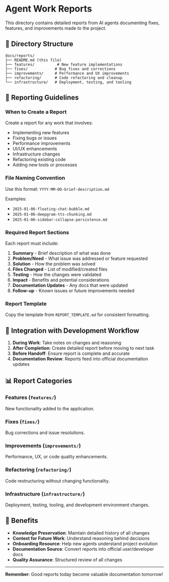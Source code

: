 # Agent Work Reports

This directory contains detailed reports from AI agents documenting fixes, features, and improvements made to the project.

## 📁 Directory Structure

```
docs/reports/
├── README.md (this file)
├── features/          # New feature implementations
├── fixes/            # Bug fixes and corrections
├── improvements/     # Performance and UX improvements
├── refactoring/      # Code refactoring and cleanup
└── infrastructure/   # Deployment, testing, and tooling
```

## 📝 Reporting Guidelines

### When to Create a Report

Create a report for any work that involves:
- Implementing new features
- Fixing bugs or issues
- Performance improvements
- UI/UX enhancements
- Infrastructure changes
- Refactoring existing code
- Adding new tools or processes

### File Naming Convention

Use this format: `YYYY-MM-DD-brief-description.md`

Examples:
- `2025-01-06-floating-chat-bubble.md`
- `2025-01-06-deepgram-tts-chunking.md`
- `2025-01-06-sidebar-collapse-persistence.md`

### Required Report Sections

Each report must include:

1. **Summary** - Brief description of what was done
2. **Problem/Need** - What issue was addressed or feature requested
3. **Solution** - How the problem was solved
4. **Files Changed** - List of modified/created files
5. **Testing** - How the changes were validated
6. **Impact** - Benefits and potential considerations
7. **Documentation Updates** - Any docs that were updated
8. **Follow-up** - Known issues or future improvements needed

### Report Template

Copy the template from `REPORT_TEMPLATE.md` for consistent formatting.

## 🔄 Integration with Development Workflow

1. **During Work**: Take notes on changes and reasoning
2. **After Completion**: Create detailed report before moving to next task
3. **Before Handoff**: Ensure report is complete and accurate
4. **Documentation Review**: Reports feed into official documentation updates

## 📊 Report Categories

### Features (`features/`)
New functionality added to the application.

### Fixes (`fixes/`)
Bug corrections and issue resolutions.

### Improvements (`improvements/`)
Performance, UX, or code quality enhancements.

### Refactoring (`refactoring/`)
Code restructuring without changing functionality.

### Infrastructure (`infrastructure/`)
Deployment, testing, tooling, and development environment changes.

## 🎯 Benefits

- **Knowledge Preservation**: Maintain detailed history of all changes
- **Context for Future Work**: Understand reasoning behind decisions
- **Onboarding Resource**: Help new agents understand project evolution
- **Documentation Source**: Convert reports into official user/developer docs
- **Quality Assurance**: Structured review of all changes

---

**Remember**: Good reports today become valuable documentation tomorrow!
